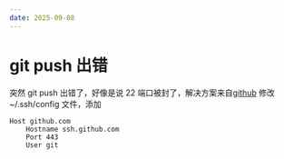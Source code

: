 ```yaml
---
date: 2025-09-08
---
```

# git push 出错

突然 git push 出错了，好像是说 22 端口被封了，解决方案来自[github](https://docs.github.com/zh/authentication/troubleshooting-ssh/using-ssh-over-the-https-port)
修改 ~/.ssh/config 文件，添加

```
Host github.com
    Hostname ssh.github.com
    Port 443
    User git
```
